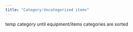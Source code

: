 ```yaml
---
title: "Category:Uncategorized items"
---
```


temp category until equipment/items categories are sorted